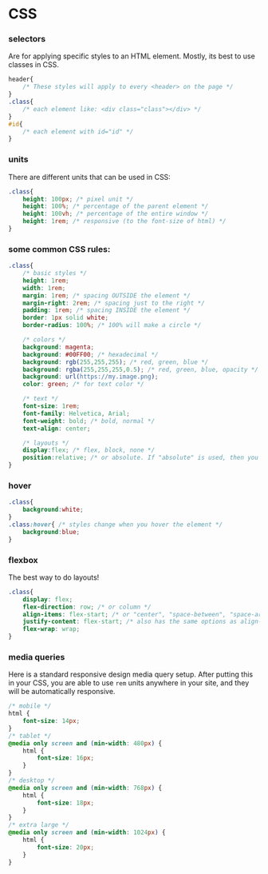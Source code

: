 # CSS

### selectors

Are for applying specific styles to an HTML element. Mostly, its best to use classes in CSS. 

```css
header{
    /* These styles will apply to every <header> on the page */
}
.class{
    /* each element like: <div class="class"></div> */
}
#id{
    /* each element with id="id" */
}
```

### units

There are different units that can be used in CSS:

```css
.class{
    height: 100px; /* pixel unit */
    height: 100%; /* percentage of the parent element */
    height: 100vh; /* percentage of the entire window */
    height: 1rem; /* responsive (to the font-size of html) */
}
```

### some common CSS rules:

```css
.class{
    /* basic styles */
    height: 1rem;
    width: 1rem;
    margin: 1rem; /* spacing OUTSIDE the element */
    margin-right: 2rem; /* spacing just to the right */
    padding: 1rem; /* spacing INSIDE the element */
    border: 1px solid white;
    border-radius: 100%; /* 100% will make a circle */

    /* colors */
    background: magenta;
    background: #00FF00; /* hexadecimal */
    background: rgb(255,255,255); /* red, green, blue */
    background: rgba(255,255,255,0.5); /* red, green, blue, opacity */
    background: url(https://my.image.png);
    color: green; /* for text color */

    /* text */
    font-size: 1rem;
    font-family: Helvetica, Arial;
    font-weight: bold; /* bold, normal */
    text-align: center; 

    /* layouts */
    display:flex; /* flex, block, none */
    position:relative; /* or absolute. If "absolute" is used, then you can also use "top", "left", "bottom", "right" rules to position your element precisely */
}
```

### hover

```css
.class{
    background:white;
}
.class:hover{ /* styles change when you hover the element */
    background:blue;
}
```

### flexbox

The best way to do layouts!

```css
.class{
    display: flex;
    flex-direction: row; /* or column */
    align-items: flex-start; /* or "center", "space-between", "space-around", or "flex-end" */
    justify-content: flex-start; /* also has the same options as align-items */
    flex-wrap: wrap;
}
```

### media queries

Here is a standard responsive design media query setup. After putting this in your CSS, you are able to use `rem` units anywhere in your site, and they will be automatically responsive.

```css
/* mobile */
html {
    font-size: 14px;
}
/* tablet */
@media only screen and (min-width: 480px) {
    html {
        font-size: 16px;
    }
}
/* desktop */
@media only screen and (min-width: 768px) {
    html {
        font-size: 18px;
    }
}
/* extra large */
@media only screen and (min-width: 1024px) {
    html {
        font-size: 20px;
    }
}

```